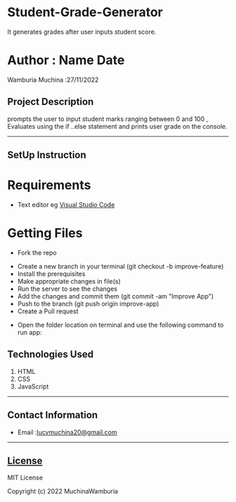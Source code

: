 # Student-Grade-Generator
It generates grades after user inputs student score.  
# Author : Name Date
Wamburia Muchina :27/11/2022
## Project Description
prompts the user to input student marks ranging between  0 and 100 , Evaluates using the if ..else statement and prints user grade on the console.
******
## SetUp Instruction
# Requirements
* Text editor eg [Visual Studio Code](https://code.visualstudio.com/download)
# Getting Files
* Fork the repo
- Create a new branch in your terminal (git checkout -b improve-feature)
- Install the prerequisites
- Make appropriate changes in file(s)
- Run the server to see the changes
- Add the changes and commit them (git commit -am "Improve App")
- Push to the branch (git push origin improve-app)
- Create a Pull request
* Open the folder location on terminal and use the following command to run app:

## Technologies Used
1. HTML
2. CSS
3. JavaScript
*****
## Contact Information
* Email :lucymuchina20@gmail.com
*****
## [License](LICENSE)
MIT License

Copyright (c) 2022 MuchinaWamburia